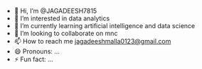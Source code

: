 - 👋 Hi, I’m @JAGADEESH7815
- 👀 I’m interested in data analytics
- 🌱 I’m currently learning artificial intelligence and data science
- 💞️ I’m looking to collaborate on mnc
- 📫 How to reach me jagadeeshmalla0123@gmail.com
- 😄 Pronouns: ...
- ⚡ Fun fact: ...

<!---
JAGADEESH7815/JAGADEESH7815 is a ✨ special ✨ repository because its `README.md` (this file) appears on your GitHub profile.
You can click the Preview link to take a look at your changes.
--->
